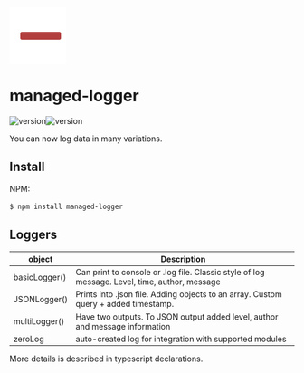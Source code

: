 <img align="center" width="100px" height="100px" src="https://raw.githubusercontent.com/CZmatyasZERO/managed-logger/master/logo.svg" alt="logo">
<h1>managed-logger</h1>
<span>
    <img src="https://shields.io/npm/v/managed-logger" alt="version"><img src="https://img.shields.io/bundlephobia/min/managed-logger" alt="version">
</span>
<p>You can now log data in many variations.</p>
<h2>Install</h2>
<p>NPM:</p>

```bash
$ npm install managed-logger
```

<h2>Loggers</h2>

|object|Description|
|--------|-----------|
|basicLogger()|Can print to console or .log file. Classic style of log message. Level, time, author, message|
|JSONLogger()|Prints into .json file. Adding objects to an array. Custom query + added timestamp.|
|multiLogger()|Have two outputs. To JSON output added level, author and message information|
|zeroLog|auto-created log for integration with supported modules|

More details is described in typescript declarations.
